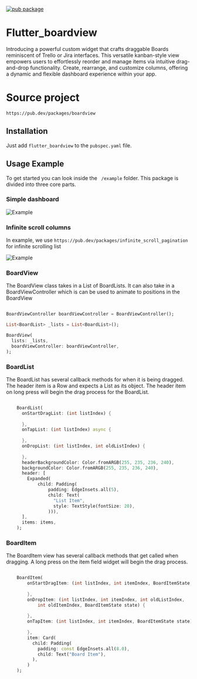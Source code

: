 [![pub package](https://img.shields.io/pub/v/boardview.svg)](https://pub.dev/packages/boardview)

# Flutter_boardview
Introducing a powerful custom widget that crafts draggable Boards reminiscent of Trello or Jira interfaces. This versatile kanban-style view empowers users to effortlessly reorder and manage items via intuitive drag-and-drop functionality. Create, rearrange, and customize columns, offering a dynamic and flexible dashboard experience within your app.

# Source project

``https://pub.dev/packages/boardview``

## Installation
Just add ``` flutter_boardview ``` to the ``` pubspec.yaml ``` file.

## Usage Example

To get started you can look inside the ``` /example``` folder. This package is divided into three core parts.

### Simple dashboard

![Example](https://github.com/antonzk/board/blob/master/example.gif?raw=true)

### Infinite scroll columns

In example, we use ```https://pub.dev/packages/infinite_scroll_pagination``` for infinite scrolling list

![Example](https://github.com/antonzk/board/blob/master/infinite_scrolling.gif?raw=true)

### BoardView

The BoardView class takes in a List of BoardLists. It can also take in a BoardViewController which is can be used to animate to positions in the BoardView

``` dart

BoardViewController boardViewController = BoardViewController();

List<BoardList> _lists = List<BoardList>();

BoardView(
  lists: _lists,
  boardViewController: boardViewController,
);

```

### BoardList

The BoardList has several callback methods for when it is being dragged. The header item is a Row and expects a List<Widget> as its object. The header item on long press will begin the drag process for the BoardList.

``` dart

    BoardList(
      onStartDragList: (int listIndex) {
    
      },
      onTapList: (int listIndex) async {
    
      },
      onDropList: (int listIndex, int oldListIndex) {       
       
      },
      headerBackgroundColor: Color.fromARGB(255, 235, 236, 240),
      backgroundColor: Color.fromARGB(255, 235, 236, 240),
      header: [
        Expanded(
            child: Padding(
                padding: EdgeInsets.all(5),
                child: Text(
                  "List Item",
                  style: TextStyle(fontSize: 20),
                ))),
      ],
      items: items,
    );

```

### BoardItem

The BoardItem view has several callback methods that get called when dragging. A long press on the item field widget will begin the drag process.

``` dart

    BoardItem(
        onStartDragItem: (int listIndex, int itemIndex, BoardItemState state) {
        
        },
        onDropItem: (int listIndex, int itemIndex, int oldListIndex,
            int oldItemIndex, BoardItemState state) {
                      
        },
        onTapItem: (int listIndex, int itemIndex, BoardItemState state) async {
        
        },
        item: Card(
          child: Padding(
            padding: const EdgeInsets.all(8.0),
            child: Text("Board Item"),
          ),
        )
    );

```
